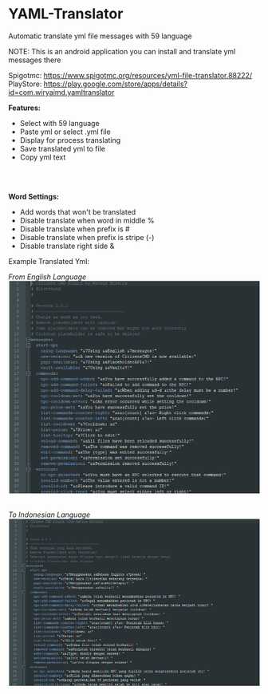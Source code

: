 # YAML-Translator
Automatic translate yml file messages with 59 language

NOTE: This is an android application you can install and translate yml messages there

Spigotmc: https://www.spigotmc.org/resources/yml-file-translator.88222/
<br>
PlayStore: https://play.google.com/store/apps/details?id=com.wiryaimd.yamltranslator

**Features:**
- Select with 59 language
- Paste yml or select .yml file
- Display for process translating
- Save translated yml to file
- Copy yml text
<br>
<br>

**Word Settings:**
- Add words that won't be translated
- Disable translate when word in middle %
- Disable translate when prefix is #
- Disable translate when prefix is stripe (-)
- Disable translate right side &

Example Translated Yml:

*From English Language*<br>
![](fromrsw1.PNG?raw=true)
<br>
<br>

*To Indonesian Language*<br>
![](to3423.PNG?raw=true)
